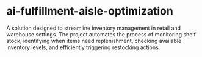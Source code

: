 # ai-fulfillment-aisle-optimization
A solution designed to streamline inventory management in retail and warehouse settings. The project automates the process of monitoring shelf stock, identifying when items need replenishment, checking available inventory levels, and efficiently triggering restocking actions.
